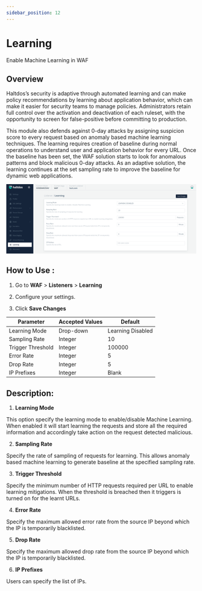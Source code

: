 ```yaml
---
sidebar_position: 12
---
```


# Learning
Enable Machine Learning in WAF

## Overview 

Haltdos’s security is adaptive through automated learning and can make policy recommendations by learning about application behavior, which can make it easier for security teams to manage policies. Administrators retain full control over the activation and deactivation of each ruleset, with the opportunity to screen for false-positive before committing to production.

This module also defends against 0-day attacks by assigning suspicion score to every request based on anomaly based machine learning techniques. The learning requires creation of baseline during normal operations to understand user and application behavior for every URL. Once the baseline has been set, the WAF solution starts to look for anomalous patterns and block malicious 0-day attacks. As an adaptive solution, the learning continues at the set sampling rate to improve the baseline for dynamic web applications.

![learning](/img/waf/v2/learning.png)

## How to Use :

1. Go to **WAF** > **Listeners** > **Learning**

2. Configure your settings. 

3. Click **Save Changes**

| Parameter | Accepted Values| Default
| ----------- | ----------- |--------|
| Learning Mode|Drop-down|Learning Disabled
Sampling Rate|Integer|10
Trigger Threshold |Integer|100000
Error Rate|Integer|5
Drop Rate|Integer|5
IP Prefixes|Integer|Blank

## Description:

1. **Learning Mode**

This option specify the learning mode to enable/disable Machine Learning. When enabled it will start learning the requests and store all the required information and accordingly take action on the request detected malicious.

2. **Sampling Rate**

Specify the rate of sampling of requests for learning. This allows anomaly based machine learning to generate baseline at the specified sampling rate.

3. **Trigger Threshold**

Specify the minimum number of HTTP requests required per URL to enable learning mitigations. When the threshold is breached then it triggers is turned on for the learnt URLs.

4. **Error Rate**

Specify the maximum allowed error rate from the source IP beyond which the IP is temporarily blacklisted.

5. **Drop Rate**

Specify the maximum allowed drop rate from the source IP beyond which the IP is temporarily blacklisted.

6. **IP Prefixes**

Users can specify the list of IPs.